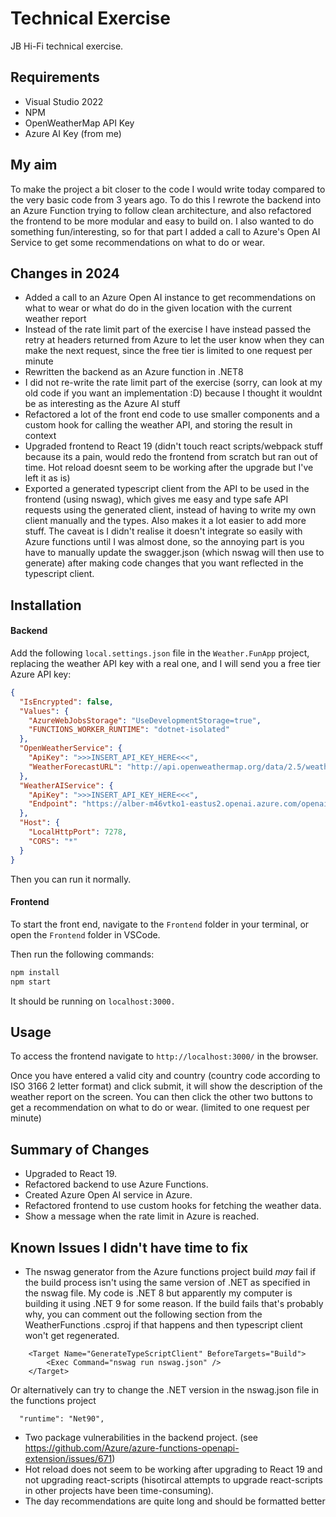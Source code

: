 # Technical Exercise

JB Hi-Fi technical exercise.

## Requirements
- Visual Studio 2022
- NPM
- OpenWeatherMap API Key
- Azure AI Key (from me)

## My aim

To make the project a bit closer to the code I would write today compared to the very basic code from 3 years ago. To do this I rewrote the backend into an Azure Function trying to follow clean architecture, and also refactored the frontend to be more modular and easy to build on. I also wanted to do something fun/interesting, so for that part I added a call to Azure's Open AI Service to get some recommendations on what to do or wear.

## Changes in 2024
- Added a call to an Azure Open AI instance to get recommendations on what to wear or what do do in the given location with the current weather report
- Instead of the rate limit part of the exercise I have instead passed the retry at headers returned from Azure to let the user know when they can make the next request, since the free tier is limited to one request per minute
- Rewritten the backend as an Azure function in .NET8 
- I did not re-write the rate limit part of the exercise (sorry, can look at my old code if you want an implementation :D) because I thought it wouldnt be as interesting as the Azure AI stuff
- Refactored a lot of the front end code to use smaller components and a custom hook for calling the weather API, and storing the result in context
- Upgraded frontend to React 19 (didn't touch react scripts/webpack stuff because its a pain, would redo the frontend from scratch but ran out of time. Hot reload doesnt seem to be working after the upgrade but I've left it as is)
- Exported a generated typescript client from the API to be used in the frontend (using nswag), which gives me easy and type safe API requests using the generated client, instead of having to write my own client manually and the types. Also makes it a lot easier to add more stuff. The caveat is I didn't realise it doesn't integrate so easily with Azure functions until I was almost done, so the annoying part is you have to manually update the swagger.json (which nswag will then use to generate) after making code changes that you want reflected in the typescript client.

## Installation

#### Backend

Add the following `local.settings.json` file in the `Weather.FunApp` project, replacing the weather API key with a real one, and I will send you a free tier Azure API key:

```json
{
  "IsEncrypted": false,
  "Values": {
    "AzureWebJobsStorage": "UseDevelopmentStorage=true",
    "FUNCTIONS_WORKER_RUNTIME": "dotnet-isolated"
  },
  "OpenWeatherService": {
    "ApiKey": ">>>INSERT_API_KEY_HERE<<<",
    "WeatherForecastURL": "http://api.openweathermap.org/data/2.5/weather"
  },
  "WeatherAIService": {
    "ApiKey": ">>>INSERT_API_KEY_HERE<<<",
    "Endpoint": "https://alber-m46vtko1-eastus2.openai.azure.com/openai/deployments/gpt-4o-mini/chat/completions?api-version=2024-02-15-preview"
  },
  "Host": {
    "LocalHttpPort": 7278,
    "CORS": "*"
  }
}
```

Then you can run it normally.

#### Frontend
To start the front end, navigate to the ```Frontend``` folder in your terminal, or open the ```Frontend``` folder in VSCode.

Then run the following commands:

```bash
npm install
npm start
```
It should be running on ```localhost:3000.```

## Usage

To access the frontend navigate to ```http://localhost:3000/``` in the browser.

Once you have entered a valid city and country (country code according to ISO 3166 2 letter format) and click submit, it will show the description of the weather report on the screen. You can then click the other two buttons to get a recommendation on what to do or wear. (limited to one request per minute)

## Summary of Changes

- Upgraded to React 19.
- Refactored backend to use Azure Functions.
- Created Azure Open AI service in Azure.
- Refactored frontend to use custom hooks for fetching the weather data.
- Show a message when the rate limit in Azure is reached.

## Known Issues I didn't have time to fix

- The nswag generator from the Azure functions project build *may* fail if the build process isn't using the same version of .NET as specified in the nswag file. My code is .NET 8 but apparently my computer is building it using .NET 9 for some reason. If the build fails that's probably why, you can comment out the following section from the WeatherFunctions .csproj if that happens and then typescript client won't get regenerated.

```
	<Target Name="GenerateTypeScriptClient" BeforeTargets="Build">
		<Exec Command="nswag run nswag.json" />
	</Target>
```
Or alternatively can try to change the .NET version in the nswag.json file in the functions project 
```
  "runtime": "Net90",
```
- Two package vulnerabilities in the backend project. (see https://github.com/Azure/azure-functions-openapi-extension/issues/671)
- Hot reload does not seem to be working after upgrading to React 19 and not upgrading react-scripts (hisotircal attempts to upgrade react-scripts in other projects have been time-consuming).
- The day recommendations are quite long and should be formatted better